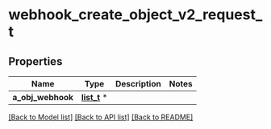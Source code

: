 # webhook_create_object_v2_request_t

## Properties
Name | Type | Description | Notes
------------ | ------------- | ------------- | -------------
**a_obj_webhook** | [**list_t**](webhook_request_compound.md) \* |  | 

[[Back to Model list]](../README.md#documentation-for-models) [[Back to API list]](../README.md#documentation-for-api-endpoints) [[Back to README]](../README.md)


